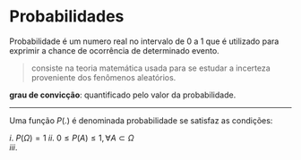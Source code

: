 # Probabilidades

Probabilidade é um numero real no intervalo de 0 a 1 que é utilizado para exprimir a chance de ocorrência de determinado evento.

> consiste na teoria matemática usada para se estudar a incerteza proveniente dos fenômenos aleatórios.

**grau de convicção**: quantificado pelo valor da probabilidade.

---
Uma função $P(.)$ é denominada probabilidade se satisfaz as condições:

$i.$    $P(\Omega) = 1$
$ii.$   $0\leq P(A)\leq1, \forall A \subset \Omega$  
$iii.$  

